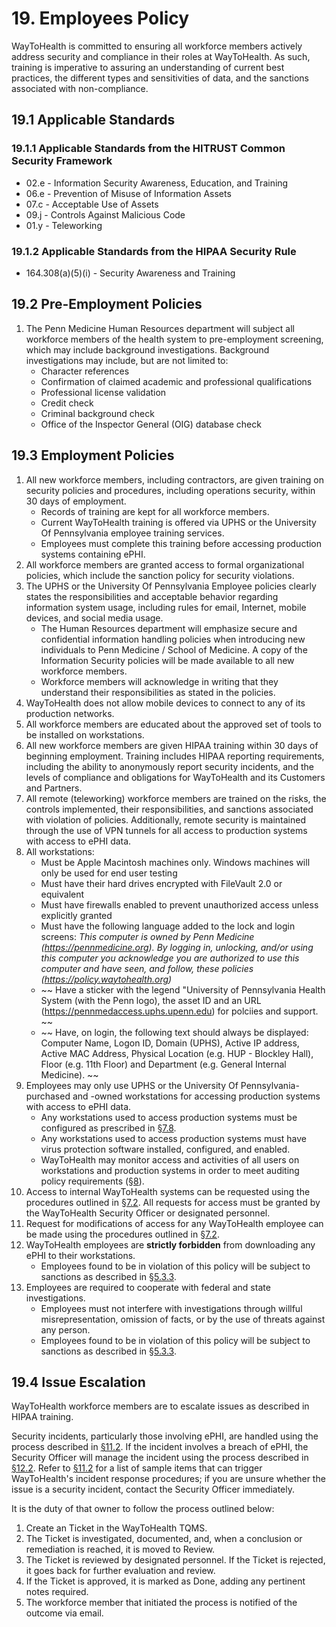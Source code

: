 # 19. Employees Policy

WayToHealth is committed to ensuring all workforce members actively address security and compliance in their roles at WayToHealth. As such, training is imperative to assuring an understanding of current best practices, the different types and sensitivities of data, and the sanctions associated with non-compliance.

## 19.1 Applicable Standards

### 19.1.1 Applicable Standards from the HITRUST Common Security Framework

* 02.e - Information Security Awareness, Education, and Training
* 06.e - Prevention of Misuse of Information Assets
* 07.c - Acceptable Use of Assets
* 09.j - Controls Against Malicious Code
* 01.y - Teleworking

### 19.1.2 Applicable Standards from the HIPAA Security Rule

* 164.308(a)(5)(i) - Security Awareness and Training

## 19.2 Pre-Employment Policies

1. The Penn Medicine Human Resources department will subject all workforce members of the health system to pre-employment screening, which may include background investigations. Background investigations may include, but are not limited to:
    * Character references
    * Confirmation of claimed academic and professional qualifications
    * Professional license validation
    * Credit check
    * Criminal background check
    * Office of the Inspector General (OIG) database check

## 19.3 Employment Policies

1. All new workforce members, including contractors, are given training on security policies and procedures, including operations security, within 30 days of employment.
   * Records of training are kept for all workforce members.
   * Current WayToHealth training is offered via UPHS or the University Of Pennsylvania employee training services. 
   * Employees must complete this training before accessing production systems containing ePHI.
2. All workforce members are granted access to formal organizational policies, which include the sanction policy for security violations.
3. The UPHS or the University Of Pennsylvania Employee policies clearly states the responsibilities and acceptable behavior regarding information system usage, including rules for email, Internet, mobile devices, and social media usage.
   * The Human Resources department will emphasize secure and confidential information handling policies when introducing new individuals to Penn Medicine / School of Medicine. A copy of the Information Security policies will be made available to all new workforce members. 
   * Workforce members will acknowledge in writing that they understand their responsibilities as stated in the policies.  
4. WayToHealth does not allow mobile devices to connect to any of its production networks.
5. All workforce members are educated about the approved set of tools to be installed on workstations.
6. All new workforce members are given HIPAA training within 30 days of beginning employment. Training includes HIPAA reporting requirements, including the ability to anonymously report security incidents, and the levels of compliance and obligations for WayToHealth and its Customers and Partners.
7. All remote (teleworking) workforce members are trained on the risks, the controls implemented, their responsibilities, and sanctions associated with violation of policies. Additionally, remote security is maintained through the use of VPN tunnels for all access to production systems with access to ePHI data.
8. All workstations:
   * Must be Apple Macintosh machines only. Windows machines will only be used for end user testing
   * Must have their hard drives encrypted with FileVault 2.0 or equivalent 
   * Must have firewalls enabled to prevent unauthorized access unless explicitly granted
   * Must have the following language added to the lock and login screens: *This computer is owned by Penn Medicine (https://pennmedicine.org). By logging in, unlocking, and/or using this computer you acknowledge you are authorized to use this computer and have seen, and follow, these policies (https://policy.waytohealth.org)* 
   * ~~ Have a sticker with the legend "University of Pennsylvania Health System (with the Penn logo), the asset ID and an URL (https://pennmedaccess.uphs.upenn.edu) for polciies and support. ~~
   * ~~ Have, on login, the following text should always be displayed: Computer Name, Logon ID, Domain (UPHS), Active IP address, Active MAC Address, Physical Location (e.g. HUP - Blockley Hall), Floor (e.g. 11th Floor) and Department (e.g. General Internal Medicine). ~~
9. Employees may only use UPHS or the University Of Pennsylvania-purchased and -owned workstations for accessing production systems with access to ePHI data.
   * Any workstations used to access production systems must be configured as prescribed in [§7.8](#7-8-employee-workstation-use).
   * Any workstations used to access production systems must have virus protection software installed, configured, and enabled.
   * WayToHealth may monitor access and activities of all users on workstations and production systems in order to meet auditing policy requirements ([§8](#8-auditing-policy)).
10. Access to internal WayToHealth systems can be requested using the procedures outlined in [§7.2](#7-2-access-establishment-and-modification). All requests for access must be granted by the WayToHealth Security Officer or designated personnel.
11. Request for modifications of access for any WayToHealth employee can be made using the procedures outlined in [§7.2](#7-2-access-establishment-and-modification).
12. WayToHealth employees are **strictly forbidden** from downloading any ePHI to their workstations.
    * Employees found to be in violation of this policy will be subject to sanctions as described in [§5.3.3](#5-3-security-officer).
13. Employees are required to cooperate with federal and state investigations.
    * Employees must not interfere with investigations through willful misrepresentation, omission of facts, or by the use of threats against any person.
    * Employees found to be in violation of this policy will be subject to sanctions as described in [§5.3.3](#5-3-security-officer).

## 19.4 Issue Escalation

WayToHealth workforce members are to escalate issues as described in HIPAA training. 

Security incidents, particularly those involving ePHI, are handled using the process described in [§11.2](#11-2-incident-management-policies). If the incident involves a breach of ePHI, the Security Officer will manage the incident using the process described in [§12.2](#12-2-datica-breach-policy). Refer to [§11.2](#11-2-incident-management-policies) for a list of sample items that can trigger WayToHealth's incident response procedures; if you are unsure whether the issue is a security incident, contact the Security Officer immediately.

It is the duty of that owner to follow the process outlined below:

1. Create an Ticket in the WayToHealth TQMS.
2. The Ticket is investigated, documented, and, when a conclusion or remediation is reached, it is moved to Review.
3. The Ticket is reviewed by designated personnel. If the Ticket is rejected, it goes back for further evaluation and review.
4. If the Ticket is approved, it is marked as Done, adding any pertinent notes required.
5. The workforce member that initiated the process is notified of the outcome via email.
